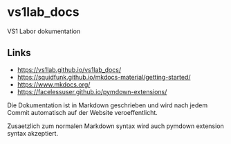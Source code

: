 # vs1lab_docs

VS1 Labor dokumentation

## Links

- https://vs1lab.github.io/vs1lab_docs/
- https://squidfunk.github.io/mkdocs-material/getting-started/
- https://www.mkdocs.org/
- https://facelessuser.github.io/pymdown-extensions/

Die Dokumentation ist in Markdown geschrieben und wird nach jedem 
Commit automatisch auf der Website veroeffentlicht. 

Zusaetzlich zum normalen Markdown syntax wird auch pymdown extension syntax akzeptiert. 


